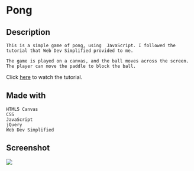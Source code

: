 # Pong

## Description

    This is a simple game of pong, using  JavaScript. I followed the tutorial that Web Dev Simplified provided to me. 

    The game is played on a canvas, and the ball moves across the screen. The player can move the paddle to block the ball.

Click [here](https://www.youtube.com/watch?v=PeY6lXPrPaA) to watch the tutorial.

## Made with

    HTML5 Canvas
    CSS
    JavaScript
    jQuery
    Web Dev Simplified

## Screenshot

![](images/pong-screenshot.png)
